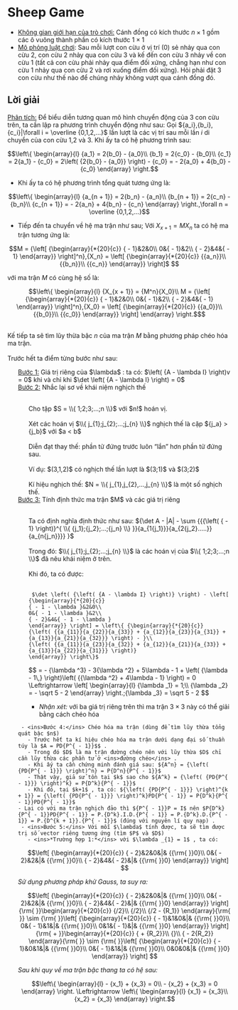 # Sheep Game
- <ins>Không gian giới hạn của trò chơi:</ins> Cánh đồng có kích thước $n \times 1$ gồm các ô vuông thành phần có kích thước $1 \times 1$
- <ins>Mô phỏng luật chơi</ins>: Sau mỗi lượt con cừu ở vị trí (0) sẻ nhảy qua con cừu 2, con cừu 2 nhảy qua con cừu 3 và kế đến con cừu 3 nhảy về con cừu 1 (tất cả con cừu phải nhảy qua điểm đối xứng, chẳng hạn như con cừu 1 nhảy qua con cừu 2 và rơi xuống điểm đối xứng). Hỏi phải đặt 3 con cừu như thế nào để chúng nhảy không vượt qua cánh đồng đó.
## Lời giải
<ins>Phân tích:</ins> Để biểu diễn tương quan mô hình chuyển động của 3 con cừu trên, ta cần lập ra phương trình chuyển động như sau:
Gọi ${a_i},{b_i},{c_i}|\forall i = \overline {0,1,2,...}$ lần lượt là các vị trí sau mỗi lần $i$ di chuyển của con cừu 1,2 và 3. Khi ấy ta có hệ phương trình sau:
```math
\left\{ \begin{array}{l}
{a_1} = 2{b_0} - {a_0}\\
{b_1} = 2{c_0} - {b_0}\\
{c_1} = 2{a_1} - {c_0} = 2\left( {2{b_0} - {a_0}} \right) - {c_0} =  - 2{a_0} + 4{b_0} - {c_0}
\end{array} \right.
```
- Khi ấy ta có hệ phương trình tổng quát tương ứng là: 
```math
\left\{ \begin{array}{l}
{a_{n + 1}} = 2{b_n} - {a_n}\\
{b_{n + 1}} = 2{c_n} - {b_n}\\
{c_{n + 1}} =  - 2{a_n} + 4{b_n} - {c_n}
\end{array} \right.,\forall n = \overline {0,1,2,...}
```
- Tiếp đến ta chuyển về hệ ma trận như sau; Với ${X_{x + 1}} = M{X_n}$ ta có hệ ma trận tương ứng là: 
```math
M = {\left[ {\begin{array}{*{20}{c}}
{ - 1}&2&0\\
0&{ - 1}&2\\
{ - 2}&4&{ - 1}
\end{array}} \right]^n},{X_n} = \left[ {\begin{array}{*{20}{c}}
{{a_n}}\\
{{b_n}}\\
{{c_n}}
\end{array}} \right]$ 
```
với ma trận $M$ có cùng hệ số là: 
```math
\left\{ \begin{array}{l}
{X_{x + 1}} = {M^n}{X_0}\\
M = {\left[ {\begin{array}{*{20}{c}}
{ - 1}&2&0\\
0&{ - 1}&2\\
{ - 2}&4&{ - 1}
\end{array}} \right]^n},{X_0} = \left[ {\begin{array}{*{20}{c}}
{{a_0}}\\
{{b_0}}\\
{{c_0}}
\end{array}} \right]
\end{array} \right.$
```
<br>Kế tiếp ta sẽ tìm lũy thừa bậc $n$ của ma trận $M$ bằng phương pháp chéo hóa ma trận.</br>
<br>Trước hết ta điểm từng bước như sau:</br>
<ul style="list-style-type: none;">
   <li><ins>Bước 1:</ins> Giá trị riêng của $\lambda$ : ta có: $\left( {A - \lambda I} \right)v = 0$ khi và chỉ khi $\det \left( {A - \lambda I} \right) = 0$ </li>
   <li><ins>Bước 2:</ins> Nhắc lại sơ về khái niệm nghịch thế</li>
   <ul style="list-style-type: none;">
     <br>Cho tập  $S = \\{ 1;2;3;...;n \\}$ với $n!$ hoán vị.</br>
     <br>Xét các hoán vị $\\{ j_{1};j_{2};...;j_{n} \\}$ nghịch thế là cặp ${j_a} > {j_b}$ với $a < b$ </br>
     <br>Diễn đạt thay thế: phần tử đứng trước luôn “lắn” hơn phần tử đứng sau.</br>
     <br>Ví dụ: $(3,1,2)$ có nghịch thế lần lượt là $(3;1)$ và $(3;2)$ </br> 
     <br>Kí hiệu nghịch thế: $N = \\{ j_{1},j_{2},...,j_{n} \\}$ là một số nghịch thế.</br>
   </ul> 
   <li><ins>Bước 3:</ins> Tính định thức ma trận $M$ và các giá trị riêng</li>
   <ul style="list-style-type: none;">
     <br>Ta có định nghĩa định thức như sau: ${\det A - |A| - \sum {{{\left( { - 1} \right)}^{ \\{ {j_1};{j_2};...;{j_n} \\} }}{a_{1{j_1}}}{a_{2{j_2}.....}}{a_{n{j_n}}}} }$</br>
     <br>Trong đó: $\\{ j_{1};j_{2};...;j_{n} \\}$ là các hoán vị của $\\{ 1;2;3;...;n \\}$ đã nêu khái niệm ở trên.</br>
     <br>Khi đó, ta có được:</br>
     <br>
     <code> 
 $\det \left( {\left( {A - \lambda I} \right)} \right) - \left[ {\begin{array}{*{20}{c}}
{ - 1 - \lambda }&2&0\\
0&{ - 1 - \lambda }&2\\
{ - 2}&4&{ - 1 - \lambda }
\end{array}} \right] = \left\{ {\begin{array}{*{20}{c}}
{\left( {{a_{11}}{a_{22}}{a_{33}} + {a_{12}}{a_{23}}{a_{31}} + {a_{13}}{a_{21}}{a_{32}}} \right) - }\\
{\left( {{a_{11}}{a_{23}}{a_{32}} + {a_{12}}{a_{21}}{a_{33}} + {a_{13}}{a_{22}}{a_{31}}} \right)}
\end{array}} \right\}$
     </code>
     </br>
     <li>
     </li>      
$$
 =  - {\lambda ^3} - 3{\lambda ^2} + 5\lambda  - 1 + \left( {\lambda  - 1\,} \right)\left( {{\lambda ^2} + 4\lambda  - 1} \right) = 0 \Leftrightarrow \left[ \begin{array}{l}
{\lambda _1} = 1;\\
{\lambda _2} =  - \sqrt 5  - 2
\end{array} \right.;{\lambda _3} = \sqrt 5  - 2
$$
     </li>

   - *Nhận xét:* với ba giá trị riêng trên thì ma trận $3 \times 3$ này có thể giải bằng cách chéo hóa
   </ul>
    
     - <ins>Bước 4:</ins> Chéo hóa ma trận (dùng để tìm lũy thừa tổng quát bậc $n$)
       - Trước hết ta kí hiệu chéo hóa ma trận dưới dạng đại số thuần túy là $A = PD{P^{ - 1}}$$ .
       - Trong đó $D$ là ma trận đường chéo nên với lũy thừa $D$ chỉ cần lũy thừa các phần tử ở <ins>đường chéo</ins> .
       - Khi ấy ta cần chứng minh đánh giá sau: ${A^n} = {\left( {PD{P^{ - 1}}} \right)^n} = P{D^n}{P^{ - 1}}$
       - Thật vậy, giả sử tồn tại $k$ sao cho ${A^k} = {\left( {PD{P^{ - 1}}} \right)^k} = P{D^k}{P^{ - 1}}$
       - Khi đó, tại $k+1$ , ta có: ${\left( {PD{P^{ - 1}}} \right)^{k + 1}} = {\left( {PD{P^{ - 1}}} \right)^k}PD{P^{ - 1}} = P{D^k}{P^{ - 1}}PD{P^{ - 1}}$
    - Lại có với ma trận nghịch đảo thì ${P^{ - 1}}P = I$ nên $P{D^k}{P^{ - 1}}PD{P^{ - 1}} = P.{D^k}.I.D.{P^{ - 1}} = P.{D^k}.D.{P^{ - 1}} = P.{D^{k + 1}}.{P^{ - 1}}$ (đúng với nguyên lí quy nạp) .
     - <ins>Bước 5:</ins> Với mỗi $\lambda$ tính được, ta sẽ tìm được trị số vector riêng tương ứng (tìm $P$ và $D$)
       - <ins>*Trường hợp 1:*</ins> với $\lambda _{1} = 1$ , ta có:
```math
\left[ {\begin{array}{*{20}{c}}
{ - 2}&2&0&|& {{\rm{     }}0}\\
0&{ - 2}&2&|& {{\rm{    }}0}\\
{ - 2}&4&{ - 2}&|& {{\rm{    }}0}
\end{array}} \right]  
```
*Sử dụng phương pháp khử Gauss, ta suy ra:*
```math
\left[ {\begin{array}{*{20}{c}}
{ - 2}&2&0&|& {{\rm{     }}0}\\
0&{ - 2}&2&|& {{\rm{    }}0}\\
{ - 2}&4&{ - 2}&|& {{\rm{    }}0}
\end{array}} \right]{\rm{  }}\begin{array}{*{20}{c}}
{/2}\\
{/2}\\
{/2 - {R_1}}
\end{array}{\rm{  }} \sim {\rm{  }}\left[ {\begin{array}{*{20}{c}}
{ - 1}&1&0&|& {{\rm{    }}0}\\
0&{ - 1}&1&|& {{\rm{    }}0}\\
0&1&{ - 1}&|& {{\rm{    }}0}
\end{array}} \right]{\rm{     +   }}\begin{array}{*{20}{c}}
{ + {R_2}}\\
{}\\
{ - 2{R_2}}
\end{array}{\rm{  }} \sim {\rm{  }}\left[ {\begin{array}{*{20}{c}}
{ - 1}&0&1&|& {{\rm{    }}0}\\
0&{ - 1}&1&|& {{\rm{    }}0}\\
0&0&0&|& {{\rm{    }}0}
\end{array}} \right]     
```
*Sau khi quy về ma trận bậc thang ta có hệ sau:*
```math
\left\{ \begin{array}{l}
 - {x_1} + {x_3} = 0\\
 - {x_2} + {x_3} = 0
\end{array} \right. \Leftrightarrow \left\{ \begin{array}{l}
{x_1} = {x_3}\\
{x_2} = {x_3}
\end{array} \right.
```
</l>
   
